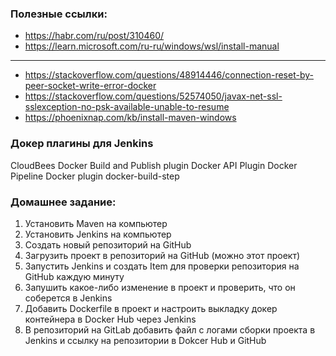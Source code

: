 ### Полезные ссылки:

* https://habr.com/ru/post/310460/
* https://learn.microsoft.com/ru-ru/windows/wsl/install-manual
-------------------------------------------------------------
* https://stackoverflow.com/questions/48914446/connection-reset-by-peer-socket-write-error-docker
* https://stackoverflow.com/questions/52574050/javax-net-ssl-sslexception-no-psk-available-unable-to-resume
* https://phoenixnap.com/kb/install-maven-windows

### Докер плагины для Jenkins
CloudBees Docker Build and Publish plugin
Docker API Plugin
Docker Pipeline
Docker plugin
docker-build-step

### Домашнее задание:
1. Установить Maven на компьютер
2. Установить Jenkins на компьютер
3. Создать новый репозиторий на GitHub
4. Загрузить проект в репозиторий на GitHub (можно этот проект)
5. Запустить Jenkins и создать Item для проверки репозитория на GitHub каждую минуту
6. Запушить какое-либо изменение в проект и проверить, что он соберется в Jenkins
7. Добавить Dockerfile в проект и настроить выкладку докер контейнера в Docker Hub через Jenkins
8. В репозиторий на GitLab добавить файл с логами сборки проекта в Jenkins и ссылку на репозитории в Dokcer Hub и GitHub

